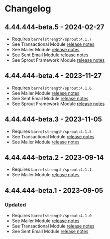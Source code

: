 # Changelog

## 4.44.444-beta.5 - 2024-02-27

- Requires `barrelstrength/sprout:4.1.7`
- See Transactional Module [release notes][#417transactional]
- See Mailer Module [release notes][#417mailer]
- See Sent Email Module [release notes][#417sentemail]
- See Sprout Framework Module [release notes][#417core]

[#417transactional]: https://github.com/barrelstrength/craft-sprout/blob/4.1.7/CHANGELOG/CHANGELOG-TRANSACTIONAL.md
[#417mailer]: https://github.com/barrelstrength/craft-sprout/blob/4.1.7/CHANGELOG/CHANGELOG-MAILER.md
[#417sentemail]: https://github.com/barrelstrength/craft-sprout/blob/4.1.7/CHANGELOG/CHANGELOG-SENT-EMAIL.md
[#417core]: https://github.com/barrelstrength/craft-sprout/blob/4.1.7/CHANGELOG/CHANGELOG-CORE.md

## 4.44.444-beta.4 - 2023-11-27

- Requires `barrelstrength/sprout:4.1.6`
- See Mailer Module [release notes][#416mailer]
- See Sent Email Module [release notes][#416sentemail]
- See Sprout Framework Module [release notes][#416core]

[#416mailer]: https://github.com/barrelstrength/craft-sprout/blob/4.1.6/CHANGELOG/CHANGELOG-MAILER.md
[#416sentemail]: https://github.com/barrelstrength/craft-sprout/blob/4.1.6/CHANGELOG/CHANGELOG-SENT-EMAIL.md
[#416core]: https://github.com/barrelstrength/craft-sprout/blob/4.1.6/CHANGELOG/CHANGELOG-CORE.md

## 4.44.444-beta.3 - 2023-11-05

- Requires `barrelstrength/sprout:4.1.5`
- See Transactional Module [release notes][#415transactional]
- See Mailer Module [release notes][#415mailer]

[#415transactional]: https://github.com/barrelstrength/craft-sprout/blob/4.1.5/CHANGELOG/CHANGELOG-TRANSACTIONAL.md
[#415mailer]: https://github.com/barrelstrength/craft-sprout/blob/4.1.5/CHANGELOG/CHANGELOG-MAILER.md

## 4.44.444-beta.2 - 2023-09-14

- Requires `barrelstrength/sprout:4.1.1`
- See Mailer Module [release notes][#411mailer]

[#411mailer]: https://github.com/barrelstrength/sprout/blob/4.1.1/CHANGELOG/CHANGELOG-MAILER.md

## 4.44.444-beta.1 - 2023-09-05

### Updated

- Requires `barrelstrength/sprout:4.1.0`
- See Mailer Module [release notes][#410mailer]
- See Transactional Module [release notes][#410transactional]
- See Sent Email Module [release notes][#410sentemail]

[#410mailer]: https://github.com/barrelstrength/sprout/blob/4.1.0/CHANGELOG/CHANGELOG-MAILER.md
[#410transactional]: https://github.com/barrelstrength/sprout/blob/4.1.0/CHANGELOG/CHANGELOG-TRANSACTIONAL.md
[#410sentemail]: https://github.com/barrelstrength/sprout/blob/4.1.0/CHANGELOG/CHANGELOG-SENT-EMAIL.md

